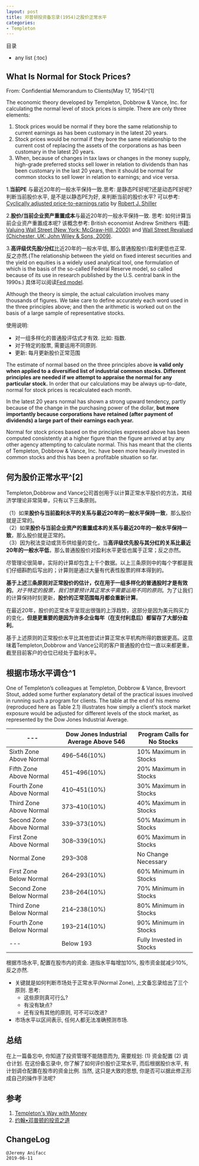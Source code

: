 ```yaml
---
layout: post
title: 邓普顿投资备忘录(1954)之股价正常水平
categories:
- Templeton
---
```

目录
* any list
{:toc}

## What Is Normal for Stock Prices?

From: Confidential Memorandum to Clients(May 17, 1954)^[1]

The economic theory developed by Templeton, Dobbrow & Vance, Inc. for calculating the normal level of stock prices is simple. There are only three elements:

1. Stock prices would be normal if they bore the same relationship to current earnings as has been customary in the latest 20 years.  
2. Stock prices would be normal if they bore the same relationship to the current cost of replacing the assets of the corporations as has been customary in the latest 20 years.  
3. When, because of changes in tax laws or changes in the money supply, high-grade preferred stocks sell lower in relation to dividends than has been customary in the last 20 years, then it should be normal for common stocks to sell lower in relation to earnings; and vice versa.

1.**当前PE** 与最近20年的一般水平保持一致.思考: 是静态PE好呢?还是动态PE好呢? 判断当前股价水平, 是不是以静态PE为好, 来判断当前的股价水平? 可以参考: [Cyclically adjusted price-to-earnings ratio](https://en.wikipedia.org/wiki/Cyclically_adjusted_price-to-earnings_ratio) by [Robert J. Shiller](http://www.econ.yale.edu/~shiller/)

2.**股价/当前企业资产重置成本**与最近20年的一般水平保持一致. 思考: 如何计算当前企业资产重置成本呢? 该概念参考: British economist Andrew Smithers 书籍: [Valuing Wall Street (New York: McGraw-Hill, 2000)](https://book.douban.com/subject/1695411/) and [Wall Street Revalued (Chichester, UK: John Wiley & Sons, 2009)](https://book.douban.com/subject/4054928/).

3.**高评级优先股/分红**比近20年的一般水平低, 那么普通股股价/盈利更低也正常. 反之亦然.(The relationship between the yield on fixed interest securities and the yield on equities is a widely used analytical tool, one formulation of which is the basis of the so-called Federal Reserve model, so called because of its use in research published by the U.S. central bank in the 1990s.) 具体可以阅读[Fed model](https://en.wikipedia.org/wiki/Fed_model).

Although the theory is simple, the actual calculation involves many thousands of figures. We take care to define accurately each word used in the three principles above; and then the arithmetic is worked out on the basis of a large sample of representative stocks.

使用说明: 

- 对一组多样化的普通股评估式才有效. 比如: 指数. 
- 对于特定的股票, 需要运用不同原则. 
- 更新: 每月更新股价正常范围

The estimate of normal based on the three principles above **is valid only when applied to a diversified list of industrial common stocks. Different principles are needed if we attempt to appraise the normal for any particular stock.** In order that our calculations may be always up-to-date, normal for stock prices is recalculated each month.

In the latest 20 years normal has shown a strong upward tendency, partly because of the change in the purchasing power of the dollar, **but more importantly because corporations have retained (after payment of dividends) a large part of their earnings each year.**

Normal for stock prices based on the principles expressed above has been computed consistently at a higher figure than the figure arrived at by any other agency attempting to calculate normal. This has meant that the clients of Templeton, Dobbrow & Vance, Inc. have been more heavily invested in common stocks and this has been a profitable situation so far.

## 何为股价正常水平^[2]

Templeton,Dobbrow and Vance公司首创用于以计算正常水平股价的方法，其经济学理论非常简单，只有以下三条原则。

（1）如果**股价与当前盈利水平的关系与最近20年的一般水平保持一致**，那么股价就是正常的。  
（2）如果**股价与当前企业资产的重置成本的关系与最近20年的一般水平保持一致**，那么股价就是正常的。   
（3）因为税法变动或货币供给量的变化，当**高评级优先股与其分红的关系比最近20年的一般水平低**，那么普通股股价对盈利水平更低也属于正常；反之亦然。

尽管理论很简单，实际的计算却包含上千个数据。以上三条原则中的每个字都是我们仔细斟酌后写出的；计算则是通过大量有代表性股票的样本得到的。

**基于上述三条原则对正常股价的估计，仅在用于一组多样化的普通股时才是有效的**。*对于特定的股票，我们想要预计其正常水平需要运用不同的原则*。为了让我们的计算保持时刻更新，**股价的正常范围每月都会重新计算**。

在最近20年，股价的正常水平呈现出很强的上浮趋势，这部分是因为美元购买力的变化，**但是更重要的是因为许多企业每年（在支付利息后）都留存了大部分盈利**。

基于上述原则的正常股价水平比其他尝试计算正常水平机构所得的数据更高。这意味着Templeton,Dobbrow and Vance公司的客户普通股的仓位一直以来都更重，截至目前客户的仓位已经处于盈利水平。

## 根据市场水平调仓^1

One of Templeton’s colleagues at Templeton, Dobbrow & Vance, Brevoort Stout, added some further explanatory detail of the practical issues involved in running such a program for clients. The table at the end of his memo (reproduced here as Table 2.1) illustrates how simply a client’s stock market exposure would be adjusted for different levels of the stock market, as represented by the Dow Jones Industrial Average. 

--- | Dow Jones Industrial Average Above 546 | Program Calls for No Stocks
---|---|---
Sixth Zone Above Normal  | 496–546(10%) | 10% Maximum in Stocks
Fifth Zone Above Normal  | 451–496(10%) | 20% Maximum in Stocks
Fourth Zone Above Normal | 410–451(10%) | 30% Maximum in Stocks
Third Zone Above Normal  | 373–410(10%) | 40% Maximum in Stocks
Second Zone Above Normal | 339–373(10%) | 50% Maximum in Stocks
First Zone Above Normal  | 308–339(10%) | 60% Maximum in Stocks
Normal Zone              | 293–308 | No Change Necessary
First Zone Below Normal  | 264–293(10%) | 60% Minimum in Stocks
Second Zone Below Normal | 238–264(10%) | 70% Minimum in Stocks
Third Zone Below Normal  | 214–238(10%) | 80% Minimum in Stocks
Fourth Zone Below Normal | 193–214(10%) | 90% Minimum in Stocks
---                      | Below 193 | Fully Invested in Stocks

根据市场水平, 配置在股市内的资金. 道指水平每增加10%, 股市资金就减少10%, 反之亦然. 

- 关键就是如何判断市场处于正常水平(Normal Zone), 上文备忘录给出了三个原则. 思考:
    - 这些原则真可行么?
    - 有没有缺点?
    - 还有没有其他的原则, 可不可以改进? 
- 市场水平以区间表示, 任何人都无法准确预测市场.

## 总结

在上一篇备忘中, 你知道了投资管理不能随意而为, 需要规划: (1) 资金配置 (2) 调仓计划. 在这份备忘录中, 你了解了如何评价股价正常水平, 而后根据股价水平, 有计划调仓配置在股市的资金比例. 当然, 这只是大致的思想, 你是否可以据此修正形成自己的操作手法呢?

## 参考

1. [Templeton's Way with Money](https://book.douban.com/subject/6915772/)
2. [约翰•邓普顿的投资之道](https://book.douban.com/subject/25723410/)

## ChangeLog

```
@Jeremy Anifacc
2019-06-11
```
